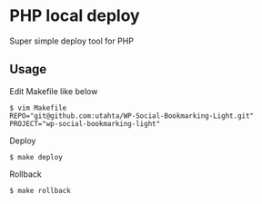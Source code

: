 # PHP local deploy

Super simple deploy tool for PHP

## Usage

Edit Makefile like below
```
$ vim Makefile
REPO="git@github.com:utahta/WP-Social-Bookmarking-Light.git"
PROJECT="wp-social-bookmarking-light"
```

Deploy
```
$ make deploy
```

Rollback
```
$ make rollback
```

